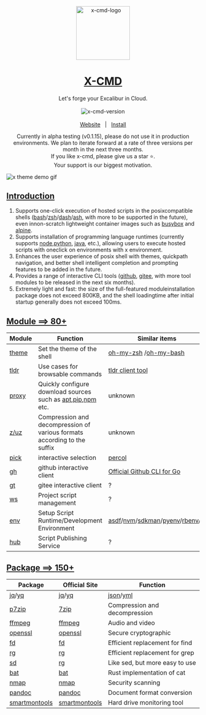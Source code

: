 <p align="center">
    <a target="_blank" href="https://x-cmd.com/">
        <img src="https://user-images.githubusercontent.com/40693636/218274071-92a26d84-0550-4b90-a0ba-7d54118c56e1.png" alt="x-cmd-logo" width="140" hight="140">
    </a>
</p>

<h1 align="center"><a target="_blank" href="https://x-cmd.com/">X-CMD</a></h1>

<p align="center">Let's forge your Excalibur in Cloud.</p>

<p align="center">
  <a target="_blank" href="https://x-cmd.com/">
    <img style="display:inline-block;margin:0.2em;" alt="x-cmd-version" src="https://img.shields.io/github/v/tag/x-cmd/x-cmd?label=alpha&labelColor=107fbc">
  </a>
</p>

<p align="center">
  <a target="_blank" href="https://x-cmd.com/">Website</a>
  &nbsp; | &nbsp;
  <a href="https://x-cmd.com/">Install</a>
</p>

<p align="center">
Currently in alpha testing (v0.1.15), please do not use it in production environments. We plan to iterate forward at a rate of three versions per month in the next three months.
<br>
If you like x-cmd, please give us a star ⭐.
<br>
Your support is our biggest motivation.
</p>

![x theme demo gif](https://user-images.githubusercontent.com/112856271/276805596-08998349-eda3-4107-93ff-61daade67032.gif)


## [Introduction](https://x-cmd.com)

1. Supports one-click execution of hosted scripts in the posixcompatible shells ([bash](http://tiswww.case.edu/php/chet/bashbashtop.html)/[zsh](https://www.zsh.org/)/[dash](https://manpagesdebian.org/bullseye/dash/dash.1.en.html)/[ash](https://github.comash-shell/ash), with more to be supported in the future), even innon-scratch lightweight container images such as [busybox](https:/busybox.net/) and [alpine](https://www.alpinelinux.org/).
2. Supports installation of programming language runtimes (currently supports [node](https://nodejs.org/en/),[python](https://www.python.org/), [java](https://www.java.comen/), etc.), allowing users to execute hosted scripts with oneclick on environments with x environment.
3. Enhances the user experience of posix shell with themes, quickpath navigation, and better shell intelligent completion and prompting features to be added in the future.
4. Provides a range of interactive CLI tools ([github](https:/github.com/), [gitee](https://gitee.com/), with more tool modules to be released in the next six months).
5. Extremely light and fast: the size of the full-featured moduleinstallation package does not exceed 800KB, and the shell loadingtime after initial startup generally does not exceed 100ms.

## [Module ==> **80+**](https://x-cmd.com/mod/)

| Module | Function | Similar items |
| --- | --- | --- |
| [theme](https://x-cmd.com/mod/theme) | Set the theme of the shell  | [oh-my-zsh](https://ohmyz.sh/) /[oh-my-bash](https://ohmybash.nntoan.com/) |
| [tldr](https://x-cmd.com/mod/tldr) | Use cases for browsable commands  | [tldr client tool](https://github.com/tldr-pages/tldr) |
| [proxy](https://x-cmd.com/mod/proxy) |Quickly configure download sources such as [apt](https://pkgs.org/download/apt),[pip](https://pypi.org/project/pip/),[npm](https://www.npmjs.com/) etc. | unknown |
| [z/uz](https://x-cmd.com/mod/zuz) | Compression and decompression of various formats according to the suffix  | unknown |
| [pick](https://x-cmd.com/mod/pick) | interactive selection | [percol](https://github.com/mooz/percol) |
| [gh](https://x-cmd.com/mod/gh) | github interactive client  | [Official Github CLI for Go](https://cli.github.com/) |
| [gt](https://x-cmd.com/mod/gt) | gitee interactive client | ? |
| [ws](https://x-cmd.com/mod/ws) | Project script management | ? |
| [env](https://x-cmd.com/mod/env) | Setup Script Runtime/Development Environment  | [asdf](https://asdf-vm.com/)/[nvm](https://github.com/nvm-sh/nvm)/[sdkman](https://sdkman.io/)/[pyenv](https://github.com/pyenv/pyenv)/[rbenv](https://github.com/rbenv/rbenv)/... |
| [hub](https://x-cmd.com/mod/hub) | Script Publishing Service | ? |

## [Package ==> **150+**](https://x-cmd.com/pkg/)

| Package | Official Site | Function |
| -- | -- | -- |
| [jq](https://x-cmd.com/pkg/jq)/[yq](https://x-cmd.com/pkg/yq) | [jq](https://stedolan.github.io/jq/)/[yq](https://github.com/mikefarah/yq) | [json](https://www.json.org/json-en.html)/[yml](https://yaml.org/) |
| [p7zip](https://x-cmd.com/pkg/7za) | [7zip](https://www.7-zip.org) | Compression and decompression |
| [ffmpeg](https://x-cmd.com/pkg/ffmpeg) | [ffmpeg](https://ffmpeg.org/) | Audio and video  |
| [openssl](https://x-cmd.com/pkg/openssl) | [openssl](https://www.openssl.org/) | Secure cryptographic |
| [fd](https://x-cmd.com/pkg/fd) | [fd](https://github.com/sharkdp/fd) | Efficient replacement for find|
| [rg](https://x-cmd.com/pkg/rg) | [rg](https://github.com/BurntSushi/ripgrep) | Efficient replacement for grep|
| [sd](https://x-cmd.com/pkg/sd) | [rg](https://github.com/BurntSushi/ripgrep) | Like sed, but more easy to use |
| [bat](https://x-cmd.com/pkg/bat) | [bat](https://github.com/sharkdp/bat) |Rust implementation of cat|
| [nmap](https://x-cmd.com/pkg/nmap) | [nmap](https://nmap.org/) | Security scanning |
| [pandoc](https://x-cmd.com/pkg/pandoc) | [pandoc](https://pandoc.org/) | Document format conversion |
| [smartmontools](https://x-cmd.com/pkg/smartctl) | [smartmontools](https://www.smartmontools.org/) | Hard drive monitoring tool   |
